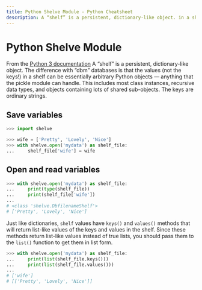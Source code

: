 ```yaml
---
title: Python Shelve Module - Python Cheatsheet
description: A “shelf” is a persistent, dictionary-like object. in a shelf can be essentially arbitrary Python objects — anything that the pickle module can handle.
---
```


# Python Shelve Module

<base-disclaimer>
  <base-disclaimer-title>
    From the <a target="_blank" href="https://docs.python.org/3/library/shelve.html">Python 3 documentation</a>
  </base-disclaimer-title>
  <base-disclaimer-content>
   A “shelf” is a persistent, dictionary-like object. The difference with “dbm” databases is that the values (not the keys!) in a shelf can be essentially arbitrary Python objects — anything that the pickle module can handle. This includes most class instances, recursive data types, and objects containing lots of shared sub-objects. The keys are ordinary strings.
  </base-disclaimer-content>
</base-disclaimer>

## Save variables

```python
>>> import shelve

>>> wife = ['Pretty', 'Lovely', 'Nice']
>>> with shelve.open('mydata') as shelf_file:
...     shelf_file['wife'] = wife
```

## Open and read variables

```python
>>> with shelve.open('mydata') as shelf_file:
...     print(type(shelf_file))
...     print(shelf_file['wife'])
...
# <class 'shelve.DbfilenameShelf'>
# ['Pretty', 'Lovely', 'Nice']
```

Just like dictionaries, `shelf` values have `keys()` and `values()` methods that will return list-like values of the keys and values in the shelf. Since these methods return list-like values instead of true lists, you should pass them to the `list()` function to get them in list form.

```python
>>> with shelve.open('mydata') as shelf_file:
...     print(list(shelf_file.keys()))
...     print(list(shelf_file.values()))
...
# ['wife']
# [['Pretty', 'Lovely', 'Nice']]
```
